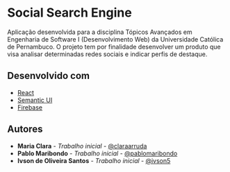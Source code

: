 # Social Search Engine

Aplicação desenvolvida para a disciplina Tópicos Avançados em Engenharia de Software I (Desenvolvimento Web) da Universidade Católica de Pernambuco. O projeto tem por finalidade desenvolver um produto que visa analisar determinadas redes sociais e indicar perfis de destaque.

## Desenvolvido com

* [React](https://reactjs.org/)
* [Semantic UI](https://semantic-ui.com/)
* [Firebase](https://firebase.google.com/)

## Autores

* **Maria Clara** - *Trabalho inicial* - [@claraarruda](https://github.com/claraarruda)
* **Pablo Maribondo** - *Trabalho inicial* - [@pablomaribondo](https://github.com/pablomaribondo)
* **Ivson de Oliveira Santos** - *Trabalho inicial* - [@ivson5](https://github.com/ivson5)
